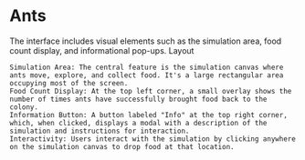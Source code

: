 # Ants

The interface includes visual elements such as the simulation area, food count display, and informational pop-ups.
Layout

    Simulation Area: The central feature is the simulation canvas where ants move, explore, and collect food. It's a large rectangular area occupying most of the screen.
    Food Count Display: At the top left corner, a small overlay shows the number of times ants have successfully brought food back to the colony.
    Information Button: A button labeled "Info" at the top right corner, which, when clicked, displays a modal with a description of the simulation and instructions for interaction.
    Interactivity: Users interact with the simulation by clicking anywhere on the simulation canvas to drop food at that location.
